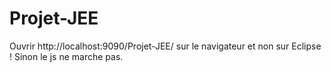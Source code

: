 # Projet-JEE

Ouvrir http://localhost:9090/Projet-JEE/ sur le navigateur et non sur Eclipse ! Sinon le js ne marche pas.
